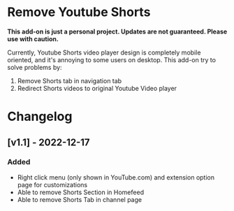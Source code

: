 # Remove Youtube Shorts

**This add-on is just a personal project. Updates are not guaranteed. Please use with caution.**

Currently, Youtube Shorts video player design is completely mobile oriented, and it's annoying to some users on desktop. This add-on try to solve problems by:
1. Remove Shorts tab in navigation tab
2. Redirect Shorts videos to original Youtube Video player

# Changelog

## [v1.1] - 2022-12-17

### Added
- Right click menu (only shown in YouTube.com) and extension option page for customizations
- Able to remove Shorts Section in Homefeed
- Able to remove Shorts Tab in channel page